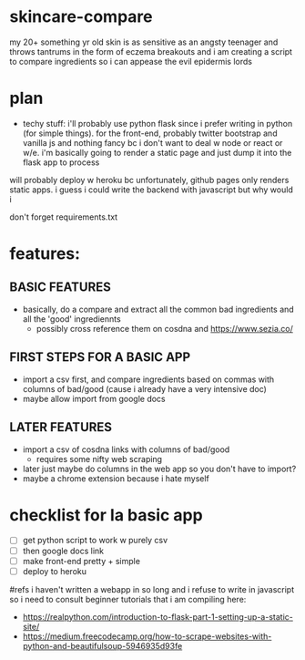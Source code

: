 # skincare-compare
my 20+ something yr old skin is as sensitive as an angsty teenager and throws tantrums in the form of eczema breakouts and i am creating a script to compare ingredients so i can appease the evil epidermis lords

# plan
- techy stuff:
i'll probably use python flask since i prefer writing in python (for simple things). for the front-end, probably twitter bootstrap and vanilla js and nothing fancy bc i don't want to deal w node or react or w/e. i'm basically going to render a static page and just dump it into the flask app to process

will probably deploy w heroku bc unfortunately, github pages only renders static apps. i guess i could write the backend with javascript but why would i 

don't forget requirements.txt 

# features:
## BASIC FEATURES 
  - basically, do a compare and extract all the common bad ingredients and all the 'good' ingrediennts
     - possibly cross reference them on cosdna and https://www.sezia.co/
 ## FIRST STEPS FOR A BASIC APP
   - import a csv first, and compare ingredients based on commas with columns of bad/good (cause i already have a very intensive doc) 
  - maybe allow import from google docs 
 ## LATER FEATURES 
  - import a csv of cosdna links with columns of bad/good 
    - requires some nifty web scraping
  - later just maybe do columns in the web app so you don't have to import?
  - maybe a chrome extension because i hate myself 


# checklist for la basic app
- [ ] get python script to work w purely csv
- [ ] then google docs link
- [ ] make front-end pretty + simple
- [ ] deploy to heroku 

#refs
i haven't written a webapp in so long and i refuse to write in javascript so i need to consult beginner tutorials that i am compiling here:
- https://realpython.com/introduction-to-flask-part-1-setting-up-a-static-site/
- https://medium.freecodecamp.org/how-to-scrape-websites-with-python-and-beautifulsoup-5946935d93fe
